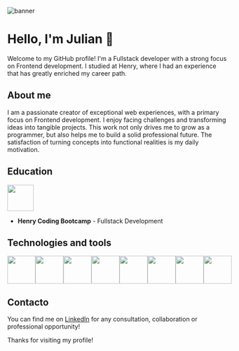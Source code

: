 ![banner](https://semidotinfotech.com/web/images/frontend_banner.jpg)

# Hello, I'm Julian 👋

Welcome to my GitHub profile! I'm a Fullstack developer with a strong focus on Frontend development. I studied at Henry, where I had an experience that has greatly enriched my career path.

## About me
I am a passionate creator of exceptional web experiences, with a primary focus on Frontend development. I enjoy facing challenges and transforming ideas into tangible projects. This work not only drives me to grow as a programmer, but also helps me to build a solid professional future. The satisfaction of turning concepts into functional realities is my daily motivation. 

## Education
<img src="https://assets.soyhenry.com/logos/ISOLOGO_HENRY_BLACK.png" width="60px">

- **Henry Coding Bootcamp** - Fullstack Development 


## Technologies and tools
<div style="display: flex; justify-content: space-around; align-items: center;">
  <img height="64px" src="https://cdn.icon-icons.com/icons2/2107/PNG/512/file_type_js_official_icon_130509.png">
  <img height="64px" src="https://cdn.icon-icons.com/icons2/2107/PNG/512/file_type_html_icon_130541.png">
  <img height="64px" src="https://cdn.icon-icons.com/icons2/2107/PNG/512/file_type_css_icon_130661.png">
  <img height="64px" src="https://cdn.icon-icons.com/icons2/2415/PNG/512/react_original_logo_icon_146374.png">
  <img height="64px" src="https://cdn.icon-icons.com/icons2/2415/PNG/512/redux_original_logo_icon_146365.png">
  <img height="64px" src="https://cdn.icon-icons.com/icons2/2107/PNG/512/file_type_node_icon_130301.png">
  <img height="64px" src="https://cdn.icon-icons.com/icons2/2415/PNG/512/postgresql_plain_logo_icon_146389.png">
  <img height="64px" src="https://cdn.icon-icons.com/icons2/2415/PNG/512/sequelize_original_logo_icon_146348.png">  
</div>

## Contacto
You can find me on [LinkedIn](https://www.linkedin.com/in/julian-casta%C3%B1o-a-264a89278/) for any consultation, collaboration or professional opportunity!

Thanks for visiting my profile!
